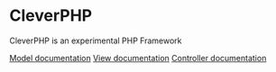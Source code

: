 # CleverPHP
CleverPHP is an experimental PHP Framework

[Model documentation](https://github.com/CyborgDev/CleverPHP/blob/master/Models/ModelDoc.md)
[View documentation](https://github.com/CyborgDev/CleverPHP/blob/master/Views/ViewDoc.md)
[Controller documentation](https://github.com/CyborgDev/CleverPHP/blob/master/Controllers/ControllerDoc.md)